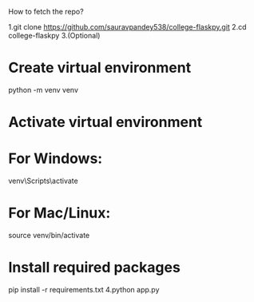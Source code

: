 How to fetch the repo?

1.git clone https://github.com/sauravpandey538/college-flaskpy.git
2.cd college-flaskpy
3.(Optional)
# Create virtual environment
python -m venv venv

# Activate virtual environment
# For Windows:
venv\Scripts\activate
# For Mac/Linux:
source venv/bin/activate

# Install required packages
pip install -r requirements.txt
4.python app.py
